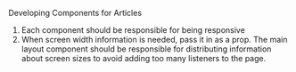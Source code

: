 Developing Components for Articles

1. Each component should be responsible for being responsive
2. When screen width information is needed, pass it in as a prop. The main layout component should be responsible for distributing information about screen sizes to avoid adding too many listeners to the page.
